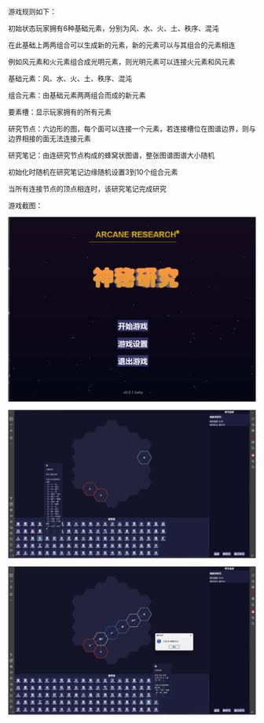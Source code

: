 游戏规则如下：

初始状态玩家拥有6种基础元素，分别为风、水、火、土、秩序、混沌

在此基础上两两组合可以生成新的元素，新的元素可以与其组合的元素相连

例如风元素和火元素组合成光明元素，则光明元素可以连接火元素和风元素

基础元素：风、水、火、土、秩序、混沌

组合元素：由基础元素两两组合而成的新元素

要素槽：显示玩家拥有的所有元素

研究节点：六边形的图，每个面可以连接一个元素，若连接槽位在图谱边界，则与边界相接的面无法连接元素

研究笔记：由连研究节点构成的蜂窝状图谱，整张图谱图谱大小随机

初始化时随机在研究笔记边缘随机设置3到10个组合元素

当所有连接节点的顶点相连时，该研究笔记完成研究

游戏截图：

![img.png](assets/img.png?t=1749971195726)

![img_1.png](assets/img_1.png)

![img_2.png](assets/img_2.png)
